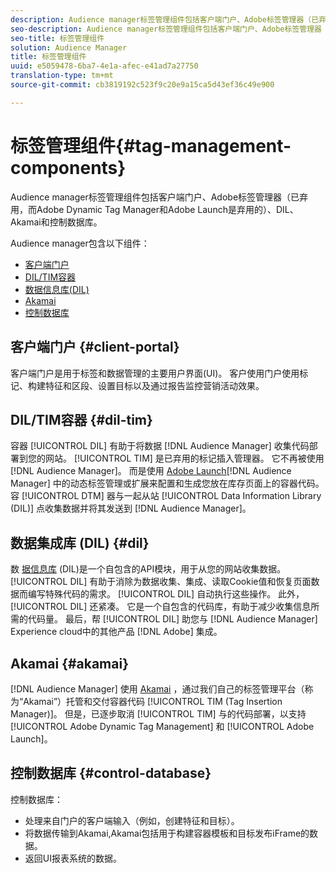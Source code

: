 ```yaml
---
description: Audience manager标签管理组件包括客户端门户、Adobe标签管理器（已弃用，而Adobe Dynamic Tag Manager和Adobe Launch是弃用的）、DIL、Akamai和控制数据库。
seo-description: Audience manager标签管理组件包括客户端门户、Adobe标签管理器（已弃用，而Adobe Dynamic Tag Manager和Adobe Launch是弃用的）、DIL、Akamai和控制数据库。
seo-title: 标签管理组件
solution: Audience Manager
title: 标签管理组件
uuid: e5059478-6ba7-4e1a-afec-e41ad7a27750
translation-type: tm+mt
source-git-commit: cb3819192c523f9c20e9a15ca5d43ef36c49e900

---
```



# 标签管理组件{#tag-management-components}

Audience manager标签管理组件包括客户端门户、Adobe标签管理器（已弃用，而Adobe Dynamic Tag Manager和Adobe Launch是弃用的）、DIL、Akamai和控制数据库。

<!-- 

c_comptag.xml

 -->

Audience manager包含以下组件：

* [客户端门户](../../reference/system-components/components-tag-management.md#client-portal)
* [DIL/TIM容器](../../reference/system-components/components-tag-management.md#dil-tim)
* [数据信息库(DIL)](../../reference/system-components/components-tag-management.md#dil)
* [Akamai](../../reference/system-components/components-tag-management.md#akamai)
* [控制数据库](../../reference/system-components/components-tag-management.md#control-database)

## 客户端门户 {#client-portal}

客户端门户是用于标签和数据管理的主要用户界面(UI)。 客户使用门户使用标记、构建特征和区段、设置目标以及通过报告监控营销活动效果。

## DIL/TIM容器 {#dil-tim}

容器 [!UICONTROL DIL] 有助于将数据 [!DNL Audience Manager] 收集代码部署到您的网站。 [!UICONTROL TIM] 是已弃用的标记插入管理器。 它不再被使用 [!DNL Audience Manager]。 而是使用 [Adobe Launch](https://marketing.adobe.com/resources/help/en_US/dtm/)[!DNL Audience Manager][](https://docs.adobelaunch.com/extension-reference/web/adobe-audience-manager-extension) 中的动态标签管理或扩展来配置和生成您放在库存页面上的容器代码。 容 [!UICONTROL DTM] 器与一起从站 [!UICONTROL Data Information Library (DIL)] 点收集数据并将其发送到 [!DNL Audience Manager]。

## 数据集成库 (DIL) {#dil}

数 [据信息库](../../dil/dil-overview.md) (DIL)是一个自包含的API模块，用于从您的网站收集数据。 [!UICONTROL DIL] 有助于消除为数据收集、集成、读取Cookie值和恢复页面数据而编写特殊代码的需求。 [!UICONTROL DIL] 自动执行这些操作。 此外， [!UICONTROL DIL] 还紧凑。 它是一个自包含的代码库，有助于减少收集信息所需的代码量。 最后，帮 [!UICONTROL DIL] 助您与 [!DNL Audience Manager] Experience cloud中的其他产品 [!DNL Adobe] 集成。

## Akamai {#akamai}

[!DNL Audience Manager] 使用 [Akamai](https://www.akamai.com/html/about/index.html) ，通过我们自己的标签管理平台（称为“Akamai”）托管和交付容器代码 [!UICONTROL TIM (Tag Insertion Manager)]。 但是，已逐步取消 [!UICONTROL TIM] 与的代码部署，以支持 [!UICONTROL Adobe Dynamic Tag Management] 和 [!UICONTROL Adobe Launch]。

## 控制数据库 {#control-database}

控制数据库：

* 处理来自门户的客户端输入（例如，创建特征和目标）。
* 将数据传输到Akamai,Akamai包括用于构建容器模板和目标发布iFrame的数据。
* 返回UI报表系统的数据。

